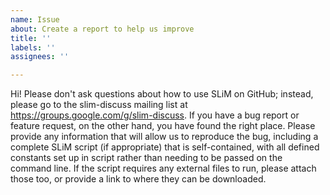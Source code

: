 ```yaml
---
name: Issue
about: Create a report to help us improve
title: ''
labels: ''
assignees: ''

---
```


Hi!  Please don't ask questions about how to use SLiM on GitHub; instead, please go to the slim-discuss mailing list at https://groups.google.com/g/slim-discuss.  If you have a bug report or feature request, on the other hand, you have found the right place.  Please provide any information that will allow us to reproduce the bug, including a complete SLiM script (if appropriate) that is self-contained, with all defined constants set up in script rather than needing to be passed on the command line.  If the script requires any external files to run, please attach those too, or provide a link to where they can be downloaded.

